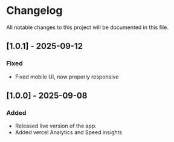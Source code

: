 # Changelog

All notable changes to this project will be documented in this file.

## [1.0.1] - 2025-09-12

### Fixed

-   Fixed mobile UI, now properly responsive

## [1.0.0] - 2025-09-08

### Added

-   Released live version of the app.
-   Added vercel Analytics and Speed insights
